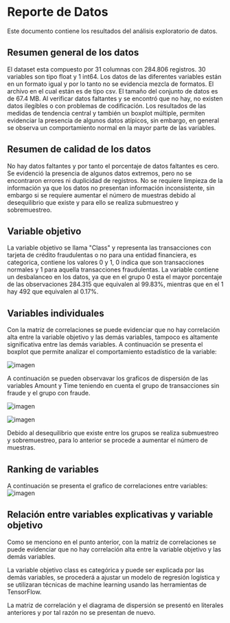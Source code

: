 # Reporte de Datos

Este documento contiene los resultados del análisis exploratorio de datos.

## Resumen general de los datos

El dataset esta compuesto por 31 columnas con 284.806 registros. 
30 variables son tipo float y 1 int64. Los datos de las diferentes variables están en un formato igual y por lo tanto no se evidencia mezcla de formatos.
El archivo en el cual están es de tipo csv.
El tamaño del conjunto de datos es de 67.4 MB.
Al verificar datos faltantes y se encontró que no hay, no existen datos ilegibles o con problemas de codificación.
Los resultados de las medidas de tendencia central y también un boxplot múltiple, permiten evidenciar la presencia de algunos datos atípicos, sin embargo, en general se observa un comportamiento normal en la mayor parte de las variables.

## Resumen de calidad de los datos

No hay datos faltantes y por tanto el porcentaje de datos faltantes es cero. Se evidenció la presencia de algunos datos extremos, pero no se encontraron errores ni duplicidad de registros.
No se requiere limpieza de la información ya que los datos no presentan información inconsistente, sin embargo si se requiere aumentar el número de muestras debido al desequilibrio que existe y para ello se realiza submuestreo y sobremuestreo.

## Variable objetivo

La variable objetivo se llama "Class" y representa las transacciones con tarjeta de crédito fraudulentas o no para una entidad financiera, es categorica, contiene los valores 0 y 1, 0 indica que son transacciones normales y 1 para aquella transacciones fraudulentas.
La variable contiene un desbalanceo en los datos, ya que en el grupo 0 esta el mayor porcentaje de las observaciones 284.315 que equivalen al 99.83%, mientras que en el 1 hay 492 que equivalen al 0.17%.


## Variables individuales

Con la matriz de correlaciones se puede evidenciar que no hay correlación alta entre la variable objetivo y las demás variables, tampoco es altamente significativa entre las demás variables.
A continuación se presenta el boxplot que permite analizar el comportamiento estadístico de la variable:

![imagen](https://github.com/dtnech/MDLSproyectoDTN/assets/65313279/3c4fdbb5-2d4c-4cef-8db4-eba5de6f8d39)

A continuación se pueden observavar los graficos de dispersión de las variables Amount y Time teniendo en cuenta el grupo de transacciones sin fraude y el grupo con fraude.

![imagen](https://github.com/dtnech/MDLSproyectoDTN/assets/65313279/240d3466-44bd-4b26-8326-e77325db6f6a)

![imagen](https://github.com/dtnech/MDLSproyectoDTN/assets/65313279/4fbae36e-0090-4363-b2f2-15c9a92c1b78)

Debido al desequilibrio que existe entre los grupos se realiza submuestreo y sobremuestreo, para lo anterior se procede a aumentar el número de muestras.

## Ranking de variables

A continuación se presenta el grafico de correlaciones entre variables:
![imagen](https://github.com/dtnech/MDLSproyectoDTN/assets/65313279/eea4c5ec-fbd1-4277-b0af-bae1afc78d95)

## Relación entre variables explicativas y variable objetivo

Como se menciono en el punto anterior, con la matriz de correlaciones se puede evidenciar que no hay correlación alta entre la variable objetivo y las demás variables.

La variable objetivo class es categórica y puede ser explicada por las demás variables, se procederá a ajustar un modelo de regresión logística y se utilizaran técnicas de machine learning usando las herramientas de TensorFlow.

La matriz de correlación y el diagrama de dispersión se presentó en literales anteriores y por tal razón no se presentan de nuevo.

